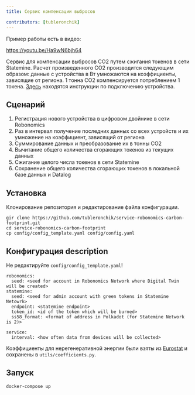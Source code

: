 ```yaml
---
title: Сервис компенсации выбросов 

contributors: [tubleronchik]
---
```


Пример работы есть в видео:

https://youtu.be/Ha9wN6bjh64

Сервис для компенсации выбросов CO2 путем сжигания токенов в сети Statemine.
Расчет произведенного CO2 производится следующим образом: данные с устройства в Вт умножаются на коэффициенты, зависящие от региона. 1 тонна CO2 компенсируется потреблением 1 токена. [Здесь](/docs/carbon-footprint-sensor) находятся инструкции по подключению устройства.

## Сценарий

1. Регистрация нового устройства в цифровом двойнике в сети Robonomics 
2. Раз в интервал получение последних данных со всех устройств и их умножение на коэффициент, зависящий от региона
3. Суммирование данных и преобразование их в тонны CO2
4. Вычитание общего количества сгорающих токенов из текущих данных 
5. Сжигание целого числа токенов в сети Statemine 
6. Сохранение общего количества сгорающих токенов в локальной базе данных и Datalog 


## Установка

Клонирование репозитория и редактирование файла конфигурации.

```
gir clone https://github.com/tubleronchik/service-robonomics-carbon-footprint.git
cd service-robonomics-carbon-footprint
cp config/config_template.yaml config/config.yaml 
```

## Конфигурация description

Не редактируйте `config/config_template.yaml`!

```
robonomics:
  seed: <seed for account in Robonomics Network where Digital Twin will be created>
statemine:
  seed: <seed for admin account with green tokens in Statemine Netowrk>
  endpoint: <statemine endpoint>
  token_id: <id of the token which will be burned>
  ss58_format: <format of address in Polkadot (for Statemine Network is 2)>

service:
  interval: <how often data from devices will be collected>
```
Коэффициенты для нерегенеративной энергии были взяты из [Eurostat](https://ec.europa.eu/eurostat/statistics-explained/index.php?title=File:Renewable_energy_2020_infographic_18-01-2022.jpg) и сохранены в `utils/coefficients.py`. 

## Запуск

```
docker-compose up
```